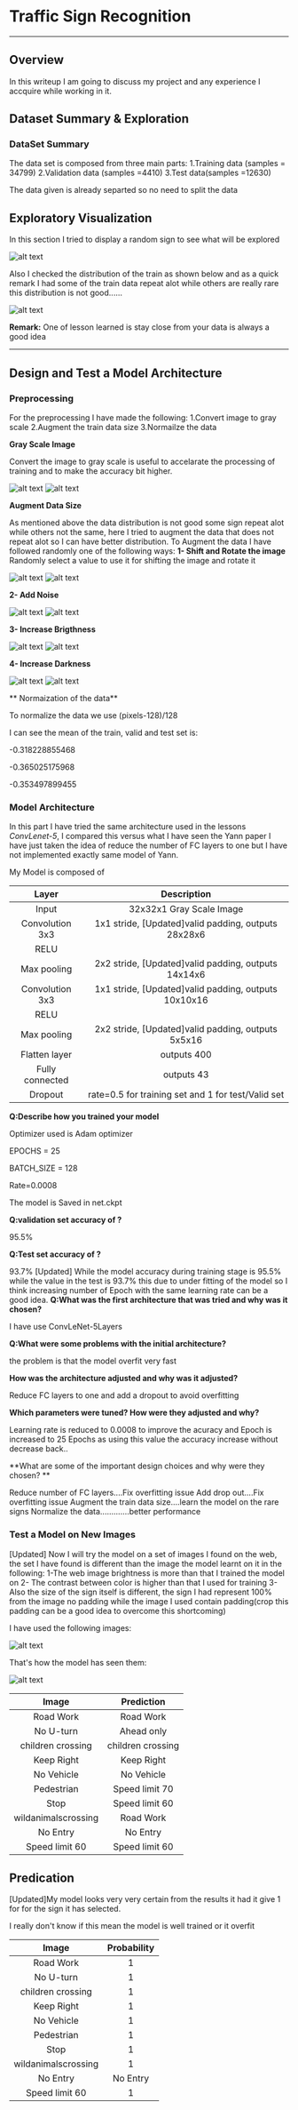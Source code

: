 # **Traffic Sign Recognition** 

[//]: # (Image References)

[image1]: ./writeupimages/samplesign.png "Random Sample"
[image2]: ./writeupimages/traindata.png "Train Data Distribution"
[image3]: ./writeupimages/30speedlimit.png "Speed limit (30 km/h)"
[image4]: ./writeupimages/30speedlimitgray.png "Speed limit (30 km/h) Gray Scale"
[image5]: ./writeupimages/30speedlimitshifted.png "Speed limit (30 km/h) Shifted"
[image6]: ./writeupimages/30speedlimitnoise.png "Speed limit (30 km/h) With Noise"
[image7]: ./writeupimages/30speedlimitdark.png "Speed limit (30 km/h) Darkness Increased"
[image8]: ./writeupimages/30speedlimitbright.png "Speed limit (30 km/h) Brightness Increased"
[image9]: ./writeupimages/SelectedImages.png 
[image10]: ./writeupimages/selectedimageswithtitle.png 


---

## **Overview**
In this writeup I am going to discuss my project and any experience I accquire while working in it.

## **Dataset Summary & Exploration**
### **DataSet Summary**
The data set is composed from three main parts:
1.Training data (samples = 34799)
2.Validation data (samples =4410)
3.Test data(samples =12630)

The data given is already separted so no need to split the data

## **Exploratory Visualization**
In this section I tried to display a random sign to see what will be explored 

![alt text][image1]

Also I checked the distribution of the train as shown below and as a quick remark I had some of the train data repeat alot while others are really rare this distribution is not good......

![alt text][image2]

**Remark:** One of lesson learned is stay close from your data is always a good idea

---

## **Design and Test a Model Architecture**

### **Preprocessing**

For the preprocessing I have made the following:
1.Convert image to gray scale
2.Augment the train data size 
3.Normailze the data


**Gray Scale Image**

Convert the image to gray scale is useful to accelarate the processing of training and to make the accuracy bit higher.


![alt text][image3]      ![alt text][image4]

**Augment Data Size**

As mentioned above the data distribution is not good some sign repeat alot while others not the same, here I tried to augment the data that does not repeat alot so I can have better distribution. To  Augment the data I have followed randomly one of the following ways:
**1- Shift and Rotate the image**
Randomly select a value to use it for shifting the image  and rotate it

![alt text][image3]      ![alt text][image5]

**2- Add Noise**

![alt text][image4]      ![alt text][image6]

**3- Increase Brigthness**

![alt text][image4]      ![alt text][image8]

**4- Increase Darkness**

![alt text][image4]      ![alt text][image7]



** Normaization of the data**


To normalize the data we use (pixels-128)/128

I can see the mean of the train, valid and test set is:

-0.318228855468

-0.365025175968

-0.353497899455

### **Model Architecture**

In this part I have tried the same architecture used in the lessons *ConvLenet-5*, I compared this versus what I have seen the Yann paper I have just taken the idea of reduce the number of FC layers to one but I have not implemented exactly same model of Yann.

My Model is composed of 


| Layer         		|     Description	        					| 
|:---------------------:|:---------------------------------------------:| 
| Input         		| 32x32x1 Gray Scale Image   							| 
| Convolution 3x3     	| 1x1 stride, [Updated]valid padding, outputs 28x28x6 	|
| RELU					|												|
| Max pooling	      	| 2x2 stride, [Updated]valid padding,  outputs 14x14x6 				|
| Convolution 3x3	    | 1x1 stride, [Updated]valid padding, outputs 10x10x16   	|
| RELU					|												|
| Max pooling	      	| 2x2 stride, [Updated]valid padding,  outputs 5x5x16 				|
| Flatten layer	      | outputs 400 				|
| Fully connected		|outputs 43     									|
| Dropout				| rate=0.5 for training set and 1 for test/Valid set     |

**Q:Describe how you trained your model**

Optimizer used is Adam optimizer

EPOCHS = 25

BATCH_SIZE = 128

Rate=0.0008

The model is Saved in net.ckpt

**Q:validation set accuracy of ?**

95.5%

**Q:Test set accuracy of ?**

93.7%
[Updated] While the model accuracy during training stage is 95.5% while the value in the test is 93.7% this due to under fitting of the model so I think increasing number of Epoch with the same learning rate can be a good idea. 
**Q:What was the first architecture that was tried and why was it chosen?**

I have use ConvLeNet-5Layers 

**Q:What were some problems with the initial architecture?**

the problem is that the model overfit very fast

**How was the architecture adjusted and why was it adjusted?**

Reduce FC layers to one and add a dropout to avoid overfitting

**Which parameters were tuned? How were they adjusted and why?**

Learning rate is reduced to 0.0008 to improve the acuracy and Epoch is increased to 25 Epochs as using this value the accuracy increase without decrease back..

**What are some of the important design choices and why were they chosen? **

Reduce number of FC layers....Fix overfitting issue
Add drop out....Fix overfitting issue
Augment the train data size....learn the model on the rare signs
Normalize the data.............better performance 

### **Test a Model on New Images**
[Updated] Now I will try the model on a set of images I found on the web, the set I have found is different than the image the model learnt on it in the following:
1-The web image brightness is more than that I trained the model on
2- The contrast between color is higher than that I used for training 
3-Also the size of the sign itself is different, the sign I had represent 100% from the image no padding while the image I used contain padding(crop this padding can be a good idea to overcome this shortcoming)

I have used the following images:

![alt text][image9]

That's how the model has seen them:

![alt text][image10]

| Image			        |     Prediction	        					| 
|:---------------------:|:---------------------------------------------:| 
| Road Work      		| Road Work   									| 
|No  U-turn     			| Ahead only									|
| children crossing					| children crossing											|
| Keep Right      		| Keep Right 					 				|
| No Vehicle		| No Vehicle      							|
| Pedestrian		| Speed limit 70      							|
| Stop		| Speed limit 60      							|
| wildanimalscrossing		| Road Work     							|
| No Entry	| No Entry     							|
| Speed limit 60     		| Speed limit 60      							|

## **Predication**


[Updated]My model looks very very certain from the results it had it give 1 for for the sign it has selected.

I really don't know if this mean the model is well trained or it overfit


| Image			        |     Probability	        					| 
|:---------------------:|:---------------------------------------------:| 
| Road Work      		| 1   									| 
|No  U-turn     			| 1								|
| children crossing					| 1											|
| Keep Right      		| 1 					 				|
| No Vehicle		| 1      							|
| Pedestrian		| 1     							|
| Stop		| 1    							|
| wildanimalscrossing		| 1     							|
| No Entry	| No Entry     							|
| Speed limit 60     		| 1      							|
